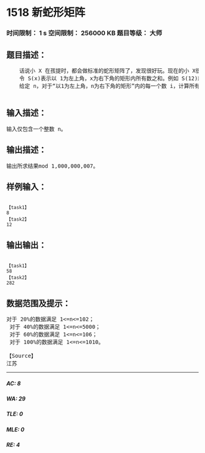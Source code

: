 # 1518 新蛇形矩阵   
### 时间限制： 1 s     空间限制： 256000 KB     题目等级： 大师  
## 题目描述：  

<pre>
    话说小 X 在孩提时，都会做标准的蛇形矩阵了，发现很好玩。现在的小 X很想对其进行改版，变为如下类型的一个无限大蛇形数阵：   
    令 S(x)表示以 1为左上角，x为右下角的矩形内所有数之和。例如 S(12)就是具有深色背景的数之和。   
    给定 n，对于“以1为左上角，n为右下角的矩形”内的每一个数 i，计算所有S(i)之和。例如，当 n=8 时，所求结果为 S(1)+S(2)+S(9)+S(4)+S(3)+S(8)=1+3+12+5+10+27=58。

</pre>
  
  
## 输入描述：  

<pre>
输入仅包含一个整数 n。 
</pre>
  
  
## 输出描述：  

<pre>
输出所求结果mod 1,000,000,007。 
</pre>
  
  
## 样例输入：  

<pre><code>
【task1】  
8  
【task2】   
12 
</code></pre>
  
  
## 输出输出：  

<pre><code>
【task1】  
58  
【task2】  
282 
</code></pre>
  
  
## 数据范围及提示：  

<pre>
对于 20%的数据满足 1<=n<=102；   
 对于 40%的数据满足 1<=n<=5000；   
 对于 60%的数据满足 1<=n<=106；   
 对于 100%的数据满足 1<=n<=1010。  
  
【Source】  
江苏 
</pre>
  
  
***  

##### AC: 8  
##### WA: 29  
##### TLE: 0  
##### MLE: 0  
##### RE: 4  
